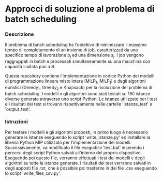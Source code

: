 # Approcci di soluzione al problema di batch scheduling

### Descrizione
Il problema di batch scheduling ha l'obiettivo di minimizzare il massimo tempo di completamento di un insieme di job, caratterizzati da uno specifico tempo di 
lavorazione p<sub>j</sub> ed una dimensione s<sub>j</sub>. I job vengono raggruppati in batch e processati simultaneamente su una macchina con capacità limitata pari a B.

Questa repository contiene l'implementazione in codice Python dei modelli di programmazione lineare misto intera (MILP<sub>1</sub>, MILP<sub>1</sub>) e degli algoritmi euristici (Greedy<sub>1</sub>, Greedy<sub>2</sub> e Knapsack) per la risoluzione del problema di batch scheduling. 
I modelli e gli algoritmi sono stati testati su 180 istanze diverse generate attraverso uno script Python. Le istanze utilizzate per i test e i risultati dei test si trovano 
rispettivamente nelle cartelle 'istanze_test' e 'output_test'.

### Istruzioni
Per testare i modelli e gli algoritmi proposti, in primo luogo è necessario generare le istanze eseguendo lo script 'write_istanze.py' ed installare la libreria Python MIP utilizzata per l'implementazione dei modelli.
Successivamente, va modificato il file eseguibile 'test.bat' inserendo i percorsi degli script Python salvati all'interno del proprio dispositivo. Eseguendo poi questo file, verranno effettuati i test dei modelli e degli algoritmi su tutte le istanze generate.
I risultati dei test verranno salvati in degli apposti file .txt, che è possibile poi trasferire in dei file .csv eseguendo lo script 'write_files_csv.py'.
